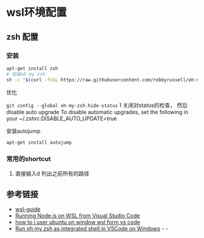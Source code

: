 # wsl环境配置

## zsh 配置

### 安装

```bash
apt-get install zsh
# 安装oh my zsh
sh -c "$(curl -fsSL https://raw.githubusercontent.com/robbyrussell/oh-my-zsh/master/tools/install.sh)"
```

优化

`git config --global oh-my-zsh.hide-status` 1 关闭对status的检查，
然后disable auto upgrade To disable automatic upgrades, set the following in your ~/.zshrc:DISABLE_AUTO_UPDATE=true

安装autojump

```bash
apt-get install autojump
```

### 常用的shortcut

1. 直接输入d 列出之前所有的路径

## 参考链接

- [wsl-guide](http://wsl-guide.org/en/latest/update.html)
- [Running Node.js on WSL from Visual Studio Code](https://blogs.msdn.microsoft.com/commandline/2017/10/27/running-node-js-on-wsl-from-visual-studio-code/)
- [how to i user ubuntu on window wsl form vs code](https://stackoverflow.com/questions/44450218/how-do-i-use-bash-on-ubuntu-on-windows-wsl-for-my-vs-code-terminal)
- [Run oh my zsh as integrated shell in VSCode on Windows](https://winsmarts.com/run-oh-my-zsh-as-integrated-shell-in-vscode-on-windows-7d69f72bafa3)
-[](https://www.hanselman.com/blog/SettingUpAShinyDevelopmentEnvironmentWithinLinuxOnWindows10.aspx)
-[](http://blog.questionable.services/article/windows-subsystem-linux-zsh-tmux-docker/)
